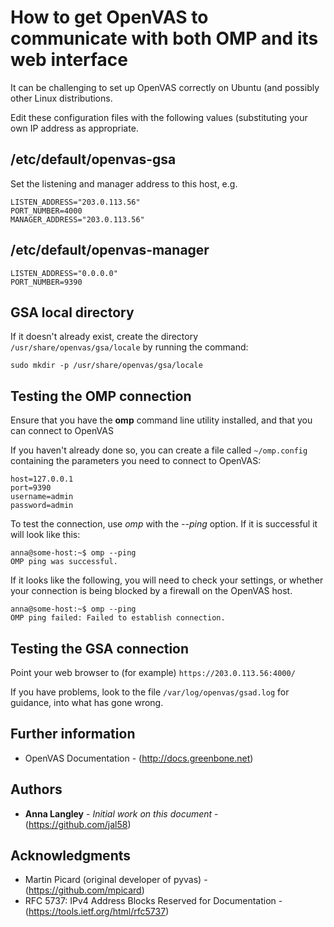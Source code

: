 # How to get OpenVAS to communicate with both OMP and its web interface

It can be challenging to set up OpenVAS correctly on Ubuntu (and
possibly other Linux distributions.

Edit these configuration files with the following values (substituting
your own IP address as appropriate.

## /etc/default/openvas-gsa

Set the listening and manager address to this host, e.g.
```
LISTEN_ADDRESS="203.0.113.56"
PORT_NUMBER=4000
MANAGER_ADDRESS="203.0.113.56"
```

## /etc/default/openvas-manager

```
LISTEN_ADDRESS="0.0.0.0"
PORT_NUMBER=9390
```

## GSA local directory

If it doesn't already exist, create the directory 
`/usr/share/openvas/gsa/locale` by running the command:
```
sudo mkdir -p /usr/share/openvas/gsa/locale
```


## Testing the OMP connection

Ensure that you have the **omp** command line utility installed, and
that you can connect to OpenVAS

If you haven't already done so, you can create a file 
called `~/omp.config` containing the parameters you need to connect
to OpenVAS:
 
```
host=127.0.0.1
port=9390
username=admin
password=admin
```

To test the connection, use *omp* with the *--ping* option.  If it is 
successful it will look like this:

```
anna@some-host:~$ omp --ping
OMP ping was successful.
```

If it looks like the following, you will need to check your settings, 
or whether your connection is being blocked by a firewall on the 
OpenVAS host.

```
anna@some-host:~$ omp --ping
OMP ping failed: Failed to establish connection.
```

## Testing the GSA connection

Point your web browser to (for example) `https://203.0.113.56:4000/`

If you have problems, look to the file `/var/log/openvas/gsad.log` for 
guidance, into what has gone wrong.

## Further information

* OpenVAS Documentation - (http://docs.greenbone.net)

## Authors

* **Anna Langley** - *Initial work on this document* - (https://github.com/jal58)

## Acknowledgments

* Martin Picard (original developer of pyvas) - (https://github.com/mpicard)
* RFC 5737: IPv4 Address Blocks Reserved for Documentation - (https://tools.ietf.org/html/rfc5737)

